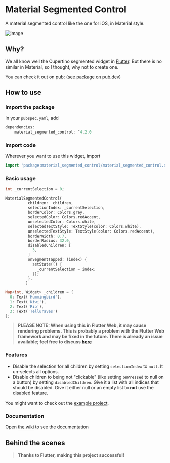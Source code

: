# Material Segmented Control

A material segmented control like the one for iOS, in Material style.


![image](https://github.com/benjamin-kraatz/material_segmented_control/blob/v2-0-x/images/20190624_235551.jpg "Preview")



## Why?

We all know well the Cupertino segmented widget in [Flutter](https://flutter.dev).
But there is no similar in Material, so I thought, why not to create one.

You can check it out on pub:
([see package on pub.dev](https://pub.dev/packages/material_segmented_control))


## How to use


### Import the package

In your `pubspec.yaml`, add

```dart
dependencies: 
    material_segmented_control: ^4.2.0
```


### Import code

Wherever you want to use this widget, import

```dart
import 'package:material_segmented_control/material_segmented_control.dart';
```


### Basic usage

```dart
int _currentSelection = 0;

MaterialSegmentedControl(
          children: _children,
          selectionIndex: _currentSelection,
          borderColor: Colors.grey,
          selectedColor: Colors.redAccent,
          unselectedColor: Colors.white,
          selectedTextStyle: TextStyle(color: Colors.white),
          unselectedTextStyle: TextStyle(color: Colors.redAccent),
          borderWidth: 0.7,
          borderRadius: 32.0,
          disabledChildren: [
            3,
          ]
          onSegmentTapped: (index) {
            setState(() {
              _currentSelection = index;
            });
          },
         )

Map<int, Widget> _children = {
  0: Text('Hummingbird'),
  1: Text('Kiwi'),
  2: Text('Rio'),
  3: Text('Telluraves')
};
```


> **PLEASE NOTE: When using this in Flutter Web, it may cause rendering problems. This is probably a problem with the Flutter Web framework and may be fixed in the future. There is already an issue available; feel free to discuss [here](https://github.com/benjamin-kraatz/material_segmented_control/issues/13)**


### Features

* Disable the selection for all children by setting `selectionIndex` to `null`. It un-selects all options.
* Disable children to being not "clickable" (like setting `onPressed` to null on a button) by setting `disabledChildren`. Give it a list with all indices that should be disabled. Give it either null or an empty list to **not** use the disabled feature.


You might want to check out the [example project](https://github.com/benjamin-kraatz/material_segmented_control/tree/master/example).

### Documentation

Open [the wiki](https://github.com/benjamin-kraatz/material_segmented_control/wiki) to see the documentation


## Behind the scenes

> **Thanks to Flutter, making this project successful!**
